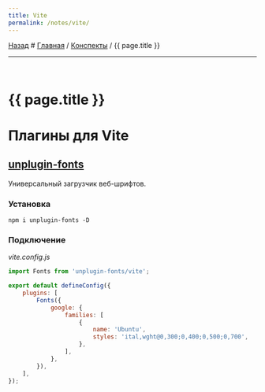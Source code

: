 ```yaml
---
title: Vite
permalink: /notes/vite/
---
```


[Назад](..) # [Главная](/) / [Конспекты](/notes) / {{ page.title }}

---

<p style="margin: 0"><br></p>

# {{ page.title }}

# Плагины для Vite

## [unplugin-fonts](https://github.com/cssninjaStudio/unplugin-fonts)

Универсальный загрузчик веб-шрифтов.

### Установка

    npm i unplugin-fonts -D

### Подключение

_vite.config.js_

```js
import Fonts from 'unplugin-fonts/vite';

export default defineConfig({
    plugins: [
        Fonts({
            google: {
                families: [
                    {
                        name: 'Ubuntu',
                        styles: 'ital,wght@0,300;0,400;0,500;0,700',
                    },
                ],
            },
        }),
    ],
});
```
